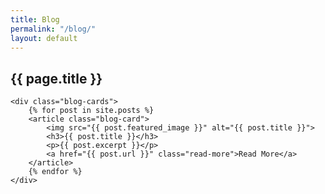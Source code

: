 ```yaml
---
title: Blog
permalink: "/blog/"
layout: default
---
```


<section id="blog">
    <h2>{{ page.title }}</h2>

    <div class="blog-cards">
        {% for post in site.posts %}
        <article class="blog-card">
            <img src="{{ post.featured_image }}" alt="{{ post.title }}">
            <h3>{{ post.title }}</h3>
            <p>{{ post.excerpt }}</p>
            <a href="{{ post.url }}" class="read-more">Read More</a>
        </article>
        {% endfor %}
    </div>
</section>
